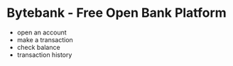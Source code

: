 Bytebank - Free Open Bank Platform
==================================


- open an account
- make a transaction
- check balance
- transaction history
